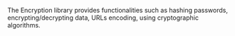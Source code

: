 The Encryption library provides functionalities such as hashing passwords, encrypting/decrypting data, URLs encoding, using cryptographic algorithms.